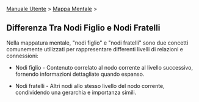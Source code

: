 [Manuale Utente](/dragonnest/drawnote/manual/it) > [Mappa Mentale](/dragonnest/drawnote/manual/it/mind_mapping) >

Differenza Tra Nodi Figlio e Nodi Fratelli
---

Nella mappatura mentale, "nodi figlio" e "nodi fratelli" sono due concetti comunemente utilizzati per rappresentare differenti livelli di relazioni e connessioni:

- Nodi figlio - Contenuto correlato al nodo corrente al livello successivo, fornendo informazioni dettagliate quando espanso.

- Nodi fratelli - Altri nodi allo stesso livello del nodo corrente, condividendo una gerarchia e importanza simili.